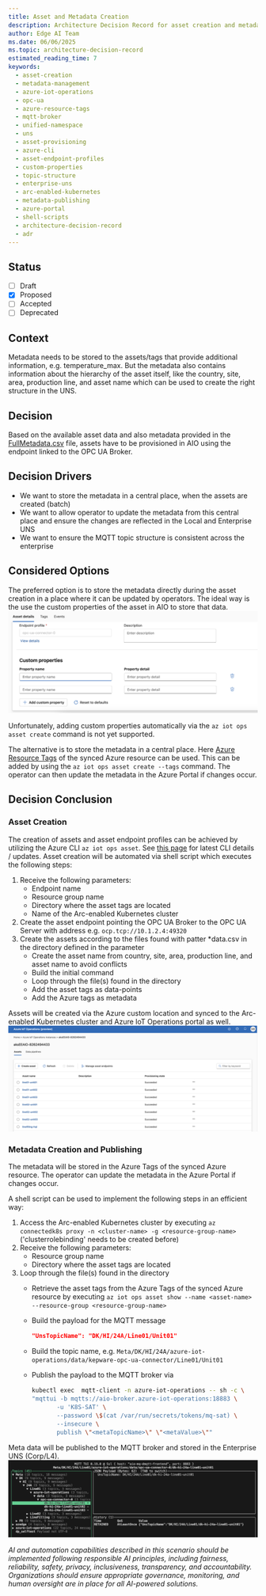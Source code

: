 ```yaml
---
title: Asset and Metadata Creation
description: Architecture Decision Record for asset creation and metadata management in Azure IoT Operations. Addresses automated asset provisioning using OPC UA endpoints, metadata storage via Azure Resource Tags, and publishing asset hierarchy information to MQTT broker for Unified Namespace (UNS) integration with consistent topic structure across enterprise environments.
author: Edge AI Team
ms.date: 06/06/2025
ms.topic: architecture-decision-record
estimated_reading_time: 7
keywords:
  - asset-creation
  - metadata-management
  - azure-iot-operations
  - opc-ua
  - azure-resource-tags
  - mqtt-broker
  - unified-namespace
  - uns
  - asset-provisioning
  - azure-cli
  - asset-endpoint-profiles
  - custom-properties
  - topic-structure
  - enterprise-uns
  - arc-enabled-kubernetes
  - metadata-publishing
  - azure-portal
  - shell-scripts
  - architecture-decision-record
  - adr
---
```


## Status

- [ ] Draft
- [X] Proposed
- [ ] Accepted
- [ ] Deprecated

## Context

Metadata needs to be stored to the assets/tags that provide additional information, e.g. temperature_max. But the metadata also contains information about the hierarchy of the asset itself, like the country, site, area, production line, and asset name which can be used to create the right structure in the UNS.

## Decision

Based on the available asset data and also metadata provided in the [FullMetadata.csv](/simulated-assets/FullMetadata.csv) file, assets have to be provisioned in AIO using the endpoint linked to the OPC UA Broker.

## Decision Drivers

- We want to store the metadata in a central place, when the assets are created (batch)
- We want to allow operator to update the metadata from this central place and ensure the changes are reflected in the Local and Enterprise UNS
- We want to ensure the MQTT topic structure is consistent across the enterprise

## Considered Options

The preferred option is to store the metadata directly during the asset creation in a place where it can be updated by operators.
The ideal way is the use the custom properties of the asset in AIO to store that data.
![Asset Custom Properties](./media/poc1-asset-custom-property.png)

Unfortunately, adding custom properties automatically via the `az iot ops asset create` command is not yet supported.

The alternative is to store the metadata in a central place. Here [Azure Resource Tags](https://learn.microsoft.com/azure/azure-resource-manager/management/tag-resources) of the synced Azure resource can be used. This can be added by using the `az iot ops asset create --tags` command. The operator can then update the metadata in the Azure Portal if changes occur.

## Decision Conclusion

### Asset Creation

The creation of assets and asset endpoint profiles can be achieved by utilizing the Azure CLI `az iot ops asset`. See [this page](https://learn.microsoft.com/cli/azure/iot/ops?view=azure-cli-latest) for latest CLI details / updates.
Asset creation will be automated via shell script which executes the following steps:

1. Receive the following parameters:
    - Endpoint name
    - Resource group name
    - Directory where the asset tags are located
    - Name of the Arc-enabled Kubernetes cluster
2. Create the asset endpoint pointing the OPC UA Broker to the OPC UA Server with address e.g. `ocp.tcp://10.1.2.4:49320`
3. Create the assets according to the files found with patter *data.csv in the directory defined in the parameter
    - Create the asset name from country, site, area, production line, and asset name to avoid conflicts
    - Build the initial command
    - Loop through the file(s) found in the directory
    - Add the asset tags as data-points
    - Add the Azure tags as metadata

Assets will be created via the Azure custom location and synced to the Arc-enabled Kubernetes cluster and Azure IoT Operations portal as well.
![Asset Portal](./media/poc1-asset-portal.png)

### Metadata Creation and Publishing

The metadata will be stored in the Azure Tags of the synced Azure resource. The operator can update the metadata in the Azure Portal if changes occur.

A shell script can be used to implement the following steps in an efficient way:

1. Access the Arc-enabled Kubernetes cluster by executing `az connectedk8s proxy -n <cluster-name> -g <resource-group-name>` ('clusterrolebinding' needs to be created before)
2. Receive the following parameters:
    - Resource group name
    - Directory where the asset tags are located
3. Loop through the file(s) found in the directory
    - Retrieve the asset tags from the Azure Tags of the synced Azure resource by executing `az iot ops asset show --name <asset-name> --resource-group <resource-group-name>`
    - Build the payload for the MQTT message

        ```json
        "UnsTopicName": "DK/HI/24A/Line01/Unit01"
        ```

    - Build the topic name, e.g. `Meta/DK/HI/24A/azure-iot-operations/data/kepware-opc-ua-connector/Line01/Unit01`
    - Publish the payload to the MQTT broker via

        ```sh
        kubectl exec  mqtt-client -n azure-iot-operations -- sh -c \
        "mqttui -b mqtts://aio-broker.azure-iot-operations:18883 \
               -u 'K8S-SAT' \
               --password \$(cat /var/run/secrets/tokens/mq-sat) \
               --insecure \
               publish \"<metaTopicName>\" \"<metaValue>\""
        ```

Meta data will be published to the MQTT broker and stored in the Enterprise UNS (Corp/L4).
![Asset Metadata UNS](./media/poc1-asset-metadata-uns.png)

*AI and automation capabilities described in this scenario should be implemented following responsible AI principles, including fairness, reliability, safety, privacy, inclusiveness, transparency, and accountability. Organizations should ensure appropriate governance, monitoring, and human oversight are in place for all AI-powered solutions.*
